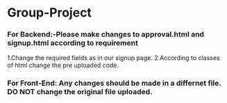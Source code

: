 # Group-Project

### For Backend:-Please make changes to approval.html and signup.html according to requirement

1.Change the required fields as in our signup page.
2.According to classes of html change the pre uploaded code.
### For Front-End: Any changes should be made in a differnet file. DO NOT change the original file uploaded.
